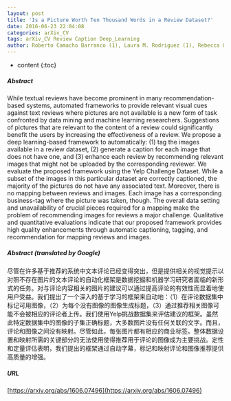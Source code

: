 ```yaml
---
layout: post
title: 'Is a Picture Worth Ten Thousand Words in a Review Dataset?'
date: 2016-06-23 22:04:08
categories: arXiv_CV
tags: arXiv_CV Review Caption Deep_Learning
author: Roberto Camacho Barranco (1), Laura M. Rodriguez (1), Rebecca Urbina (1), M. Shahriar Hossain (1) ((1) The University of Texas at El Paso)
---
```


* content
{:toc}

##### Abstract
While textual reviews have become prominent in many recommendation-based systems, automated frameworks to provide relevant visual cues against text reviews where pictures are not available is a new form of task confronted by data mining and machine learning researchers. Suggestions of pictures that are relevant to the content of a review could significantly benefit the users by increasing the effectiveness of a review. We propose a deep learning-based framework to automatically: (1) tag the images available in a review dataset, (2) generate a caption for each image that does not have one, and (3) enhance each review by recommending relevant images that might not be uploaded by the corresponding reviewer. We evaluate the proposed framework using the Yelp Challenge Dataset. While a subset of the images in this particular dataset are correctly captioned, the majority of the pictures do not have any associated text. Moreover, there is no mapping between reviews and images. Each image has a corresponding business-tag where the picture was taken, though. The overall data setting and unavailability of crucial pieces required for a mapping make the problem of recommending images for reviews a major challenge. Qualitative and quantitative evaluations indicate that our proposed framework provides high quality enhancements through automatic captioning, tagging, and recommendation for mapping reviews and images.

##### Abstract (translated by Google)
尽管在许多基于推荐的系统中文本评论已经变得突出，但是提供相关的视觉提示以对照不存在图片的文本评论的自动化框架是数据挖掘和机器学习研究者面临的新形式的任务。对与评论内容相关的图片的建议可以通过提高评论的有效性而显着地使用户受益。我们提出了一个深入的基于学习的框架来自动地：（1）在评论数据集中标记可用图像，（2）为每个没有图像的图像生成标题，（3）通过推荐相关图像可能不会被相应的评论者上传。我们使用Yelp挑战数据集来评估建议的框架。虽然此特定数据集中的图像的子集正确标题，大多数图片没有任何关联的文字。而且，评论和图像之间没有映射。尽管如此，每张图片都有相应的商业标签。整体数据设置和映射所需的关键部分的无法使用使得推荐用于评论的图像成为主要挑战。定性和定量评估表明，我们提出的框架通过自动字幕，标记和映射评论和图像推荐提供高质量的增强。

##### URL
[https://arxiv.org/abs/1606.07496](https://arxiv.org/abs/1606.07496)

